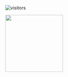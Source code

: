 ![visitors](https://visitor-badge.glitch.me/badge?page_id=page.stephani-sj)




<img height="180em" src="https://github-readme-stats.vercel.app/api?username=stephani-sj&show_icons=true&hide_border=true&&count_private=true&include_all_commits=true&theme=greywhite"/>

